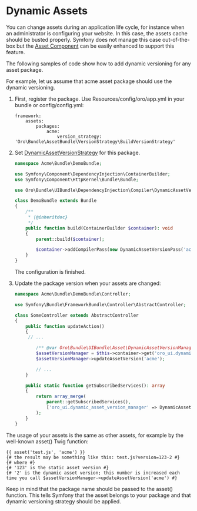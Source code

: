 <a id="bundle-docs-platform-ui-bundle-dynamic-assets"></a>

# Dynamic Assets

You can change assets during an application life cycle, for instance when an administrator is configuring your website. In this case, the assets cache should be busted properly. Symfony does not manage this case out-of-the-box but the <a href="https://symfony.com/doc/6.4/components/asset.html" target="_blank">Asset Component</a> can be easily enhanced to support this feature.

The following samples of code show how to add dynamic versioning for any asset package.

For example, let us assume that acme asset package should use the dynamic versioning.

1. First, register the package. Use Resources/config/oro/app.yml in your bundle or config/config.yml:
   ```none
   framework:
       assets:
           packages:
               acme:
                   version_strategy: 'Oro\Bundle\AssetBundle\VersionStrategy\BuildVersionStrategy'
   ```
2. Set <a href="https://github.com/oroinc/platform/blob/master/src/Oro/Bundle/UIBundle/Asset/DynamicAssetVersionStrategy.php" target="_blank">DynamicAssetVersionStrategy</a> for this package.
   ```php
   namespace Acme\Bundle\DemoBundle;

   use Symfony\Component\DependencyInjection\ContainerBuilder;
   use Symfony\Component\HttpKernel\Bundle\Bundle;

   use Oro\Bundle\UIBundle\DependencyInjection\Compiler\DynamicAssetVersionPass;

   class DemoBundle extends Bundle
   {
       /**
        * {@inheritdoc}
        */
       public function build(ContainerBuilder $container): void
       {
           parent::build($container);

           $container->addCompilerPass(new DynamicAssetVersionPass('acme'));
       }
   }
   ```

   The configuration is finished.
3. Update the package version when your assets are changed:
   ```php
   namespace Acme\Bundle\DemoBundle\Controller;

   use Symfony\Bundle\FrameworkBundle\Controller\AbstractController;

   class SomeController extends AbstractController
   {
       public function updateAction()
       {
        // ...

           /** @var Oro\Bundle\UIBundle\Asset\DynamicAssetVersionManager $assetVersionManager */
           $assetVersionManager = $this->container->get('oro_ui.dynamic_asset_version_manager');
           $assetVersionManager->updateAssetVersion('acme');

           // ...
       }

       public static function getSubscribedServices(): array
       {
           return array_merge(
               parent::getSubscribedServices(),
               ['oro_ui.dynamic_asset_version_manager' => DynamicAssetVersionManager::class]
           );
       }
   }
   ```

The usage of your assets is the same as other assets, for example by the well-known asset() Twig function:

```twig
{{ asset('test.js', 'acme') }}
{# the result may be something like this: test.js?version=123-2 #}
{# where #}
{# '123' is the static asset version #}
{# '2' is the dynamic asset version; this number is increased each time you call $assetVersionManager->updateAssetVersion('acme') #}
```

Keep in mind that the package name should be passed to the asset() function. This tells Symfony that the asset belongs to your package and that dynamic versioning strategy should be applied.

<!-- Frontend -->
